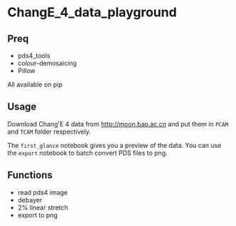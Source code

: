 # ChangE_4_data_playground

## Preq

- pds4_tools
- colour-demosaicing
- Pillow

All available on pip

## Usage

Download Chang'E 4 data from http://moon.bao.ac.cn and put them in `PCAM` and `TCAM` folder respectively.

The `first_glance` notebook gives you a preview of the data. You can use the `export` notebook to batch convert PDS files to png.

## Functions
- read pds4 image
- debayer
- 2% linear stretch
- export to png
